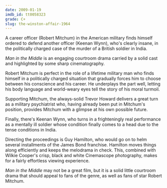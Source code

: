```yaml
---
date: 2009-01-19
imdb_id: tt0058323
grade: C+
slug: the-winston-affair-1964
---
```


A career officer (Robert Mitchum) in the American military finds himself ordered to defend another officer (Keenan Wynn), who's clearly insane, in the politically charged case of the murder of a British soldier in India.

_Man in the Middle_ is an engaging courtroom drama carried by a solid cast and highlighted by some sharp cinematography.

Robert Mitchum is perfect in the role of a lifetime military man who finds himself in a politically charged situation that gradually forces him to choose between his conscience and his career. He underplays the part well, letting his body language and world-weary eyes tell the story of his moral turmoil.

Supporting Mitchum, the always-solid Trevor Howard delivers a great turn as a military psychiatrist who, having already been put in Mitchum's position, provides Mitchum with a glimpse at his own possible future.

Finally, there's Keenan Wynn, who turns in a frighteningly real performance as a mentally ill soldier whose condition finally comes to a head due to the tense conditions in India.

Directing the proceedings is Guy Hamilton, who would go on to helm several installments of the James Bond franchise. Hamilton moves things along efficiently and keeps the melodrama in check. This, combined with Wilkie Cooper's crisp, black and white Cinemascope photography, makes for a fairly effortless viewing experience.

_Man in the Middle_ may not be a great film, but it is a solid little courtroom drama that should appeal to fans of the genre, as well as fans of star Robert Mitchum.
